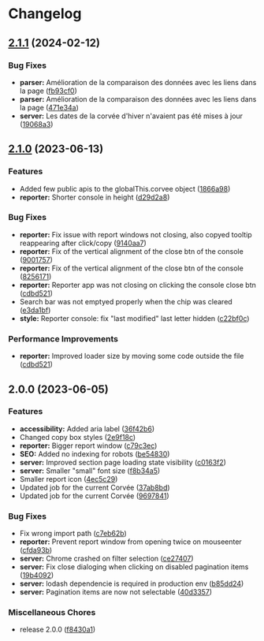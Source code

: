 # Changelog

## [2.1.1](https://github.com/bibudem/corvee-server/compare/v2.1.0...v2.1.1) (2024-02-12)


### Bug Fixes

* **parser:** Amélioration de la comparaison des données avec les liens dans la page ([fb93cf0](https://github.com/bibudem/corvee-server/commit/fb93cf0e5d689b029be5ac384b6850718516a761))
* **parser:** Amélioration de la comparaison des données avec les liens dans la page ([471e34a](https://github.com/bibudem/corvee-server/commit/471e34a60d5e5f8bfc3aed85fc74f3e61f140aaf))
* **server:** Les dates de la corvée d'hiver n'avaient pas été mises à jour ([19068a3](https://github.com/bibudem/corvee-server/commit/19068a37257ffb6593ab27aadb3ec38dc33478b3))

## [2.1.0](https://github.com/bibudem/corvee-server/compare/v2.0.0...v2.1.0) (2023-06-13)


### Features

* Added few public apis to the globalThis.corvee object ([1866a98](https://github.com/bibudem/corvee-server/commit/1866a985fa0e61e1e8aa709b53854468b7467ac4))
* **reporter:** Shorter console in height ([d29d2a8](https://github.com/bibudem/corvee-server/commit/d29d2a80fddc1e830b3e80c864d6f20be491d8e2))


### Bug Fixes

* **reporter:** Fix issue with report windows not closing, also copyed tooltip reappearing after click/copy ([9140aa7](https://github.com/bibudem/corvee-server/commit/9140aa7c6799ec1fcd40750a717c14143100ee18))
* **reporter:** Fix of the vertical alignment of the close btn of the console ([9001757](https://github.com/bibudem/corvee-server/commit/90017576029333888415c5eb49ae19fd6c3b8695))
* **reporter:** Fix of the vertical alignment of the close btn of the console ([8256171](https://github.com/bibudem/corvee-server/commit/825617176891bbc29e280d08eafd263e2964fd22))
* **reporter:** Reporter app was not closing on clicking the console close btn ([cdbd521](https://github.com/bibudem/corvee-server/commit/cdbd5218c5dadc871135a6d6531a9d7c53c9bb62))
* Search bar was not emptyed properly when the chip was cleared ([e3da1bf](https://github.com/bibudem/corvee-server/commit/e3da1bff26f537699a55eb2d056c875f87de506d))
* **style:** Reporter console: fix "last modified" last letter hidden ([c22bf0c](https://github.com/bibudem/corvee-server/commit/c22bf0c3b977eee98ee0e250fbbd57b82e0cdc8e))


### Performance Improvements

* **reporter:** Improved loader size by moving some code outside the file ([cdbd521](https://github.com/bibudem/corvee-server/commit/cdbd5218c5dadc871135a6d6531a9d7c53c9bb62))

## 2.0.0 (2023-06-05)

### Features

- **accessibility:** Added aria label ([36f42b6](https://github.com/bibudem/corvee-server/commit/36f42b67adf336a9901052a20f964d2a5f75b274))
- Changed copy box styles ([2e9f18c](https://github.com/bibudem/corvee-server/commit/2e9f18c6c804777cdf6a0252521fc91c21dc5fed))
- **reporter:** Bigger report window ([c79c3ec](https://github.com/bibudem/corvee-server/commit/c79c3ec5e6c04a7b57744d520ce4fc50cd3ef85d))
- **SEO:** Added no indexing for robots ([be54830](https://github.com/bibudem/corvee-server/commit/be54830b1621cc11b72259c2f7181010d90c1c07))
- **server:** Improved section page loading state visibility ([c0163f2](https://github.com/bibudem/corvee-server/commit/c0163f2a32566c69a14b1b8f9b5d51b04a4cd8c5))
- **server:** Smaller "small" font size ([f8b34a5](https://github.com/bibudem/corvee-server/commit/f8b34a5bdc1b8da28aa3f32ee4a73fc957ef6b84))
- Smaller report icon ([4ec5c29](https://github.com/bibudem/corvee-server/commit/4ec5c2990d4e4052171d98a630f3e22d8a9a6798))
- Updated job for the current Corvée ([37ab8bd](https://github.com/bibudem/corvee-server/commit/37ab8bd58ab1dc25d314529c207a5e702eda10af))
- Updated job for the current Corvée ([9697841](https://github.com/bibudem/corvee-server/commit/9697841be8a4f9597e92912087f259517dfdc797))

### Bug Fixes

- Fix wrong import path ([c7eb62b](https://github.com/bibudem/corvee-server/commit/c7eb62b0fc9118045eb521d6142d54bf61f1d6c5))
- **reporter:** Prevent report window from opening twice on mouseenter ([cfda93b](https://github.com/bibudem/corvee-server/commit/cfda93bf90629e875d1a87090e40927abad19b57))
- **server:** Chrome crashed on filter selection ([ce27407](https://github.com/bibudem/corvee-server/commit/ce274079dc8562a5c5f6f30e79384d944067def6))
- **server:** Fix close dialoging when clicking on disabled pagination items ([19b4092](https://github.com/bibudem/corvee-server/commit/19b40928c508949609d8aacbb98e6c36b2bb297d))
- **server:** lodash dependencie is required in production env ([b85dd24](https://github.com/bibudem/corvee-server/commit/b85dd247bf4ea7567c024aa8781d7281743ce655))
- **server:** Pagination items are now not selectable ([40d3357](https://github.com/bibudem/corvee-server/commit/40d3357815251a824c13425ef5e37c244560df20))

### Miscellaneous Chores

- release 2.0.0 ([f8430a1](https://github.com/bibudem/corvee-server/commit/f8430a12768562b7eafafaec3b83a16ff02cdaae))
